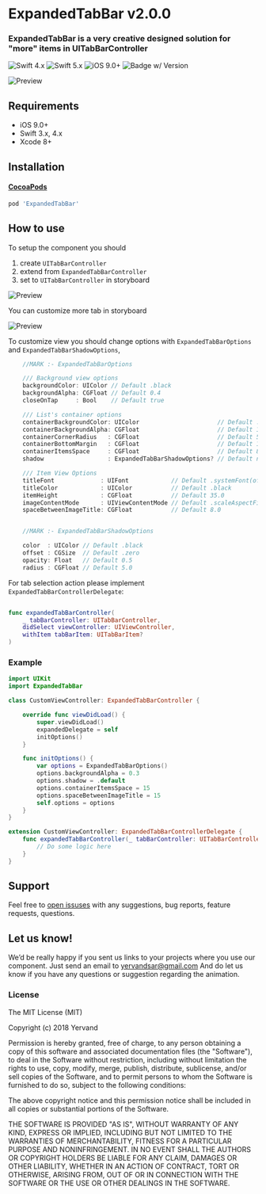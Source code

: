 # ExpandedTabBar v2.0.0

### ExpandedTabBar is a very creative designed solution for "more" items in UITabBarController


![Swift 4.x](https://img.shields.io/badge/Swift-4.x-orange.svg)
![Swift 5.x](https://img.shields.io/badge/Swift-5.x-blue.svg)
![iOS 9.0+](https://img.shields.io/badge/iOS-9.0+-green.svg)
![Badge w/ Version](https://img.shields.io/cocoapods/v/ExpandedTabBar.svg)

![Preview](more.gif)

## Requirements

* iOS 9.0+
* Swift 3.x, 4.x
* Xcode 8+

## Installation

#### [CocoaPods](https://cocoapods.org/)

```ruby
pod 'ExpandedTabBar'
```

## How to use

To setup the component you should
1) create `UITabBarController`
2) extend from `ExpandedTabBarController`
3) set to `UITabBarController` in storyboard

![Preview](setup1.png)

You can customize more tab in storyboard

![Preview](setup2.png)

To customize view you should change options with `ExpandedTabBarOptions` and `ExpandedTabBarShadowOptions`,
```swift
    //MARK :- ExpandedTabBarOptions

    /// Background view options
    backgroundColor: UIColor // Default .black
    backgroundAlpha: CGFloat // Default 0.4
    closeOnTap     : Bool    // Default true

    /// List's container options
    containerBackgroundColor: UIColor                      // Default .white
    containerBackgroundAlpha: CGFloat                      // Default 1.0
    containerCornerRadius   : CGFloat                      // Default 5.0
    containerBottomMargin   : CGFloat                      // Default 15.0
    containerItemsSpace     : CGFloat                      // Default 8.0
    shadow                  : ExpandedTabBarShadowOptions? // Default nil

    /// Item View Options
    titleFont             : UIFont            // Default .systemFont(ofSize: 16)
    titleColor            : UIColor           // Default .black
    itemHeight            : CGFloat           // Default 35.0
    imageContentMode      : UIViewContentMode // Default .scaleAspectFit
    spaceBetweenImageTitle: CGFloat           // Default 8.0


    //MARK :- ExpandedTabBarShadowOptions

    color  : UIColor // Default .black
    offset : CGSize  // Default .zero
    opacity: Float   // Default 0.5
    radius : CGFloat // Default 5.0
```

For tab selection action please implement  `ExpandedTabBarControllerDelegate`:

```swift

func expandedTabBarController(
    _ tabBarController: UITabBarController, 
    didSelect viewController: UIViewController, 
    withItem tabBarItem: UITabBarItem?
)
```


### Example
```swift
import UIKit
import ExpandedTabBar

class CustomViewController: ExpandedTabBarController {

    override func viewDidLoad() {
        super.viewDidLoad()
        expandedDelegate = self
        initOptions()
    }

    func initOptions() {
        var options = ExpandedTabBarOptions()
        options.backgroundAlpha = 0.3
        options.shadow = .default
        options.containerItemsSpace = 15
        options.spaceBetweenImageTitle = 15
        self.options = options
    }
}

extension CustomViewController: ExpandedTabBarControllerDelegate {
    func expandedTabBarController(_ tabBarController: UITabBarController, didSelect viewController: UIViewController, withItem tabBarItem: UITabBarItem?) {
        // Do some logic here
    }
}
```

## Support

Feel free to [open issuses](https://github.com/yervandsar/ExpandedTabBar/issues/new) with any suggestions, bug reports, feature requests, questions.

## Let us know!

We’d be really happy if you sent us links to your projects where you use our component. Just send an email to yervandsar@gmail.com And do let us know if you have any questions or suggestion regarding the animation.


### License

The MIT License (MIT)

Copyright (c) 2018 Yervand

Permission is hereby granted, free of charge, to any person obtaining a copy
of this software and associated documentation files (the "Software"), to deal
in the Software without restriction, including without limitation the rights
to use, copy, modify, merge, publish, distribute, sublicense, and/or sell
copies of the Software, and to permit persons to whom the Software is
furnished to do so, subject to the following conditions:

The above copyright notice and this permission notice shall be included in all
copies or substantial portions of the Software.

THE SOFTWARE IS PROVIDED "AS IS", WITHOUT WARRANTY OF ANY KIND, EXPRESS OR
IMPLIED, INCLUDING BUT NOT LIMITED TO THE WARRANTIES OF MERCHANTABILITY,
FITNESS FOR A PARTICULAR PURPOSE AND NONINFRINGEMENT. IN NO EVENT SHALL THE
AUTHORS OR COPYRIGHT HOLDERS BE LIABLE FOR ANY CLAIM, DAMAGES OR OTHER
LIABILITY, WHETHER IN AN ACTION OF CONTRACT, TORT OR OTHERWISE, ARISING FROM,
OUT OF OR IN CONNECTION WITH THE SOFTWARE OR THE USE OR OTHER DEALINGS IN THE
SOFTWARE.
